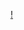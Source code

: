 [!](https://skillicons.dev/icons?i=androidstudio,idea,kotlin,py,css,html,js,github,git,linux,maven,java,mysql,sqlite,mariadb,spring,react)
